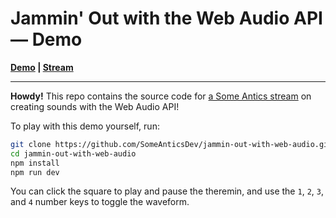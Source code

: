 # Jammin' Out with the Web Audio API — Demo

**[Demo](https://some-antics-theremin.netlify.app) | [Stream](https://someantics.dev/jammin-out-with-web-audio/)**

***

**Howdy!** This repo contains the source code for [a Some Antics stream](https://someantics.dev/jammin-out-with-web-audio/) on creating sounds with the Web Audio API!

To play with this demo yourself, run:

```bash
git clone https://github.com/SomeAnticsDev/jammin-out-with-web-audio.git
cd jammin-out-with-web-audio
npm install
npm run dev
```

You can click the square to play and pause the theremin, and use the `1`, `2`, `3`, and `4` number keys to toggle the waveform.